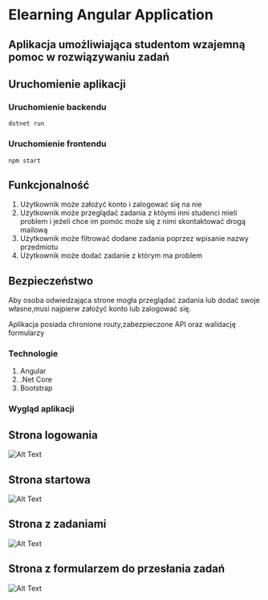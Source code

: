 # Elearning Angular Application

## Aplikacja umożliwiająca studentom wzajemną pomoc w rozwiązywaniu zadań

## Uruchomienie aplikacji

### Uruchomienie backendu

`dotnet run`

### Uruchomienie frontendu

`npm start`

## Funkcjonalność 

1. Użytkownik może założyć konto i zalogować się na nie
2. Użytkownik może przeglądać zadania z któymi inni studenci mieli problem i jeżeli chce im pomóc może się z nimi skontaktować drogą mailową
3. Użytkownik może filtrować dodane zadania poprzez wpisanie nazwy przedmiotu
4. Użytkownik może dodać zadanie z którym ma problem 

## Bezpieczeństwo 
Aby osoba odwiedzająca strone mogła przeglądać zadania lub dodać swoje własne,musi najpierw założyć konto lub zalogować się.

Aplikacja posiada chronione routy,zabezpieczone API oraz walidację formularzy


### Technologie

1. Angular
2. .Net Core
3. Bootstrap

### Wygląd aplikacji

## Strona logowania

![Alt Text](https://i.ibb.co/pdHBxH3/Screenshot-12.png)

## Strona startowa

![Alt Text](https://i.ibb.co/KKtJy0X/Screenshot-13.png)

## Strona z zadaniami

![Alt Text](https://i.ibb.co/MMc5bMq/Screenshot-14.png)

## Strona z formularzem do przesłania zadań

![Alt Text](https://i.ibb.co/wYhK4Wf/Screenshot-16.png)
